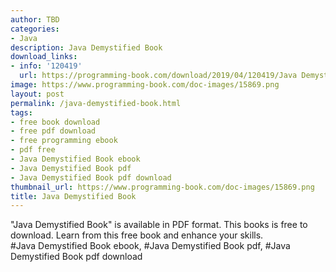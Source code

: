 ```yaml
---
author: TBD
categories:
- Java
description: Java Demystified Book
download_links:
- info: '120419'
  url: https://programming-book.com/download/2019/04/120419/Java Demystified.pdf
image: https://www.programming-book.com/doc-images/15869.png
layout: post
permalink: /java-demystified-book.html
tags:
- free book download
- free pdf download
- free programming ebook
- pdf free
- Java Demystified Book ebook
- Java Demystified Book pdf
- Java Demystified Book pdf download
thumbnail_url: https://www.programming-book.com/doc-images/15869.png
title: Java Demystified Book
---
```


 
<div class="item-desc text-justify">
  "Java Demystified Book" is available in PDF format. This books is free to download. Learn from this free book and enhance your skills.
  <br>
  #Java Demystified Book ebook, #Java Demystified Book pdf, #Java Demystified Book pdf download
</div>